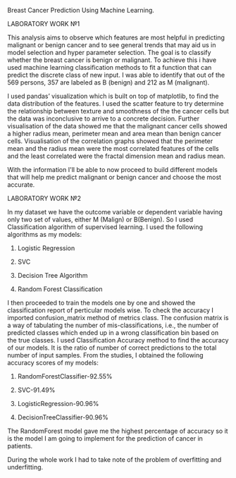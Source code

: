 
Breast Cancer Prediction Using Machine Learning.

LABORATORY WORK №1

This analysis aims to observe which features are most helpful in predicting malignant or benign cancer and to see general trends that may aid us in model selection and hyper parameter selection. The goal is to classify whether the breast cancer is benign or malignant. To achieve this i have used machine learning classification methods to fit a function that can predict the discrete class of new input.
I was able to identify that out of the 569 persons, 357 are labeled as B (benign) and 212 as M (malignant).

I used pandas’ visualization which is built on top of matplotlib, to find the data distribution of the features.
I used the scatter feature to try determine the relationship between texture and smoothness of the the cancer cells but the data was inconclusive to arrive to a concrete decision.
Further visualisation of the data showed me that the malignant cancer cells showed a higher radius mean, perimeter mean and area mean than benign cancer cells.
Visualisation of the correlation graphs showed that the perimeter mean and the radius mean were the most correlated features of the cells and the least correlated were the fractal dimension mean and radius mean.

With the information I'll be able to now proceed to build different models that will help me predict malignant or benign cancer and choose the most accurate.

LABORATORY WORK №2

In my dataset we have the outcome variable or dependent variable having only two set of values, either M (Malign) or B(Benign). So I used Classification algorithm of supervised learning. I used the following algorithms as my models:

1. Logistic Regression 

2. SVC

3. Decision Tree Algorithm

4. Random Forest Classification

I then proceeded to train the models one by one and showed the classification report of perticular models wise.
To check the accuracy I imported confusion_matrix method of metrics class. The confusion matrix is a way of tabulating the number of mis-classifications, i.e., the number of predicted classes which ended up in a wrong classification bin based on the true classes. I used Classification Accuracy method to find the accuracy of our models. It is the ratio of number of correct predictions to the total number of input samples. From the studies, I obtained the following accuracy scores of my models:

1. RandomForestClassifier-92.55%

2. SVC-91.49%

3. LogisticRegression-90.96%

4. DecisionTreeClassifier-90.96%

The RandomForest model gave me the highest percentage of accuracy so it is the model I am going to implement for the prediction of cancer in patients.

During the whole work I had to take note of the problem of overfitting and underfitting.
